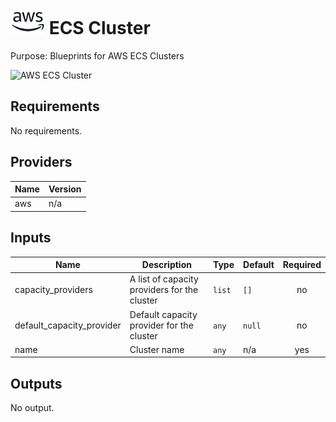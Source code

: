 # ![AWS](aws-logo.png) ECS Cluster

Purpose: Blueprints for AWS ECS Clusters

![AWS ECS Cluster](aws\_ecs\_cluster.png)

## Requirements

No requirements.

## Providers

| Name | Version |
|------|---------|
| aws | n/a |

## Inputs

| Name | Description | Type | Default | Required |
|------|-------------|------|---------|:--------:|
| capacity\_providers | A list of capacity providers for the cluster | `list` | `[]` | no |
| default\_capacity\_provider | Default capacity provider for the cluster | `any` | `null` | no |
| name | Cluster name | `any` | n/a | yes |

## Outputs

No output.

